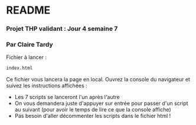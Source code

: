 # README
### Projet THP validant : Jour 4 semaine 7
### Par Claire Tardy

Fichier à lancer : 
~~~ bash
index.html 
~~~

Ce fichier vous lancera la page en local. 
Ouvrez la console du navigateur et suivez les instructions affichées : 
* Les 7 scripts se lanceront l'un après l'autre
* On vous demandera juste d'appuyer sur entrée pour passer d'un script au suivant (pour avoir le temps de lire ce que la console affiche)
* Pas besoin d'aller décommenter les scripts dans le fichier html !
